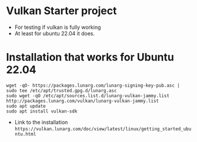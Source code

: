 # Vulkan Starter project
* For testing if vulkan is fully working
* At least for ubuntu 22.04 it does.

# Installation that works for Ubuntu 22.04
```
wget -qO- https://packages.lunarg.com/lunarg-signing-key-pub.asc | sudo tee /etc/apt/trusted.gpg.d/lunarg.asc
sudo wget -qO /etc/apt/sources.list.d/lunarg-vulkan-jammy.list http://packages.lunarg.com/vulkan/lunarg-vulkan-jammy.list
sudo apt update
sudo apt install vulkan-sdk
```
* Link to the installation `https://vulkan.lunarg.com/doc/view/latest/linux/getting_started_ubuntu.html`
